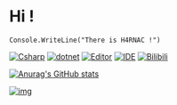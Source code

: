 # Hi ! 
```Csharp
Console.WriteLine("There is H4RNAC !")
```
[![Csharp](https://img.shields.io/badge/Code-C%23-purple)](https://dotnet.microsoft.com/languages/csharp)
[![dotnet](https://img.shields.io/badge/Framework-.NET-%23512DB4)](https://dotnet.microsoft.com)
[![Editor](https://img.shields.io/badge/Editor-Visual%20Studio%20Code-%23007ACC)](https://code.visualstudio.com)
[![IDE](https://img.shields.io/badge/IDE-Visual%20Studio-%237151A9)](https://visualstudio.microsoft.com)
[![Bilibili](https://img.shields.io/badge/Bilibili-N4RNAC-pink?logo=bilibili)](https://space.bilibili.com/441061671)

[![Anurag's GitHub stats](https://github-readme-stats.vercel.app/api?username=N4RNACACC&show_icons=true&theme=tokyonight)](https://github.com/N4RNACACC)

[![img](https://pixiv.re/118626927.png)](https://pixiv.net/artworks/118626927)